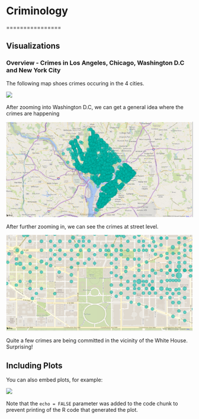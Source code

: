 # Criminology
================

## Visualizations

### Overview - Crimes in Los Angeles, Chicago, Washington D.C and New York City

The following map shoes crimes occuring in the 4 cities.

![](Criminology/viz/FullMap.PNG)

After zooming into Washington D.C, we can get a general idea where the
crimes are happening

![](viz/Crimes-DC.png)

After further zooming in, we can see the crimes at street level.

![](viz/Crimes-DC_Detailed.png)

Quite a few crimes are being committed in the vicinity of the White
House. Surprising\!

## Including Plots

You can also embed plots, for example:

![](Info_files/figure-gfm/pressure-1.png)<!-- -->

Note that the `echo = FALSE` parameter was added to the code chunk to
prevent printing of the R code that generated the plot.
